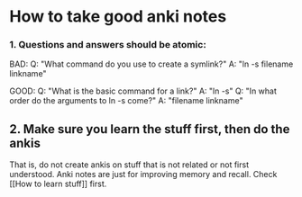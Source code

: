# How to take good anki notes
### 1. Questions and answers should be atomic:
BAD: 
Q: "What command do you use to create a symlink?"
A: "ln -s filename linkname"

GOOD:
Q: "What is the basic command for a link?"
A: "ln -s"
Q: "In what order do the arguments to ln -s come?" 
A: "filename linkname"

## 2. Make sure you learn the stuff first, then do the ankis
That is, do not create ankis on stuff that is not related or not first understood. Anki notes are just for improving memory and recall. Check [[How to learn stuff]] first.